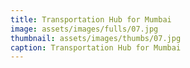 ```yaml
---
title: Transportation Hub for Mumbai
image: assets/images/fulls/07.jpg
thumbnail: assets/images/thumbs/07.jpg
caption: Transportation Hub for Mumbai
---
```

